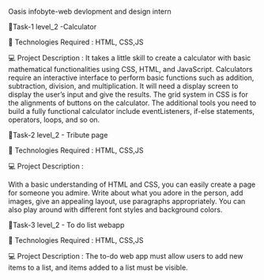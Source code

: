 Oasis infobyte-web devlopment and design intern

🔰Task-1 level_2 -Calculator

🚀 Technologies Required : HTML, CSS,JS

💻 Project Description : It takes a little skill to create a calculator with basic mathematical functionalities using CSS, HTML, and JavaScript. Calculators require an interactive interface to perform basic functions such as addition, subtraction, division, and multiplication. It will need a display screen to display the user’s input and give the results. The grid system in CSS is for the alignments of buttons on the calculator. The additional tools you need to build a fully functional calculator include eventListeners, if-else statements, operators, loops, and so on.


🔰Task-2 level_2 - Tribute page

🚀 Technologies Required :
HTML, CSS,JS

💻 Project Description :

   With a basic understanding of HTML and CSS, you can easily create a page for someone you admire. Write about what you adore in the person, add images, give an appealing layout, use paragraphs appropriately. You can also play around with different font styles and background colors.
   
🔰Task-3 level_2 - To do list webapp

🚀 Technologies Required :
HTML, CSS,JS

💻 Project Description :
  The to-do web app must allow users to add new items to a list, and items added to a list must be visible.
